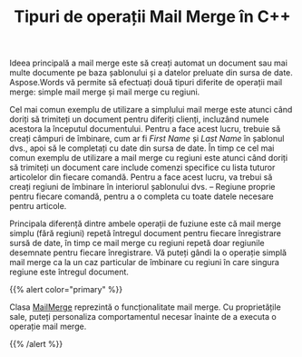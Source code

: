 ﻿---
title: Tipuri de operații Mail Merge în C++
second_title: Aspose.Words pentru C++
articleTitle: Tipuri de operațiuni Mail Merge
linktitle: Tipuri de operațiuni Mail Merge
type: docs
description: "Efectuați două tipuri diferite de operații mail merge: simple mail merge și mail merge cu regiuni folosind C++. Simplu mail merge repetă întregul document pentru fiecare înregistrare sursă de date, în timp ce mail merge cu regiuni repetă doar regiunile desemnate pentru fiecare înregistrare."
keywords: "how to execute mail merge c++"
weight: 20
url: /ro/cpp/types-of-mail-merge-operations/
---

Ideea principală a mail merge este să creați automat un document sau mai multe documente pe baza șablonului și a datelor preluate din sursa de date. Aspose.Words vă permite să efectuați două tipuri diferite de operații mail merge: simple mail merge și mail merge cu regiuni.

Cel mai comun exemplu de utilizare a simplului mail merge este atunci când doriți să trimiteți un document pentru diferiți clienți, incluzând numele acestora la începutul documentului. Pentru a face acest lucru, trebuie să creați câmpuri de îmbinare, cum ar fi *First Name* și *Last Name* în șablonul dvs., apoi să le completați cu date din sursa de date. În timp ce cel mai comun exemplu de utilizare a mail merge cu regiuni este atunci când doriți să trimiteți un document care include comenzi specifice cu lista tuturor articolelor din fiecare comandă. Pentru a face acest lucru, va trebui să creați regiuni de îmbinare în interiorul șablonului dvs. – Regiune proprie pentru fiecare comandă, pentru a o completa cu toate datele necesare pentru articole.

Principala diferență dintre ambele operații de fuziune este că mail merge simplu (fără regiuni) repetă întregul document pentru fiecare înregistrare sursă de date, în timp ce mail merge cu regiuni repetă doar regiunile desemnate pentru fiecare înregistrare. Vă puteți gândi la o operație simplă mail merge ca la un caz particular de îmbinare cu regiuni în care singura regiune este întregul document.

{{% alert color="primary" %}}

Clasa [MailMerge](https://reference.aspose.com/words/cpp/class/aspose.words.mailmerging/mailmerge/) reprezintă o funcționalitate mail merge. Cu proprietățile sale, puteți personaliza comportamentul necesar înainte de a executa o operație mail merge.

{{% /alert %}}

